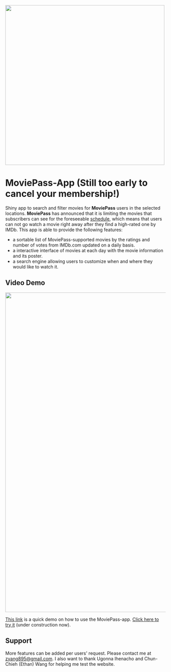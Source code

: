 

<p align="left">
  <img src="https://static1.businessinsider.com/image/5b623489e199f327008b4943-1800/moviepass-13.jpg" width="500" >
</p>

# MoviePass-App (Still too early to cancel your membership!) 


Shiny app to search and filter movies for **MoviePass** users in the selected locations. **MoviePass** has announced that it is limiting the movies that subscribers can see for the foreseeable [schedule](https://www.moviepass.com/movies/), which means that users can not go watch a movie right away after they find a high-rated one by IMDb. This app is able to provide the following features:

* a sortable list of MoviePass-supported movies by the ratings and number of votes from IMDb.com updated on a daily basis. 
* a interactive interface of movies at each day with the movie information and its poster. 
* a search engine allowing users to customize when and where they would like to watch it. 

## Video Demo
<p align="left">
  <img src="https://github.com/zhiiyang/MoviePass/blob/master/www/DemoPicture.png" width="1000" >
</p>

[This link](https://github.com/zhiiyang/MoviePass/blob/master/www/MoviePassShinyDemo.mp4) is a quick demo on how to use the MoviePass-app. [Click here to try it](https://zhiyang.shinyapps.io/moviepass/) (under construction now).

## Support

More features can be added per users' request. Please contact me at zyang895@gmail.com. I also want to thank Ugonna Ihenacho and Chun-Chieh (Ethan) Wang for helping me test the website.  

